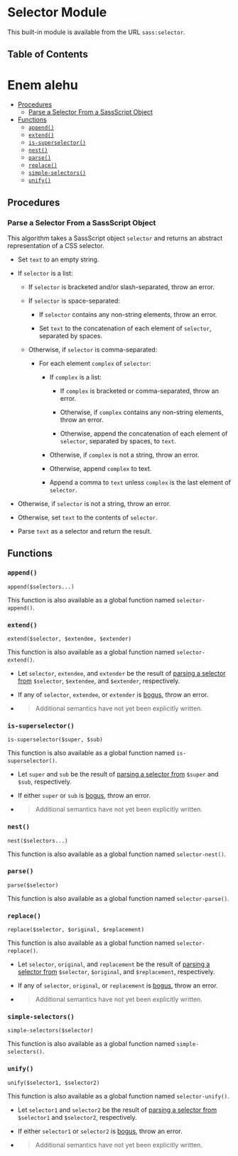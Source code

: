 # Selector Module

This built-in module is available from the URL `sass:selector`.

## Table of Contents

# Enem alehu

* [Procedures](#procedures)
  * [Parse a Selector From a SassScript Object](#parse-a-selector-from-a-sassscript-object)
* [Functions](#functions)
  * [`append()`](#append)
  * [`extend()`](#extend)
  * [`is-superselector()`](#is-superselector)
  * [`nest()`](#nest)
  * [`parse()`](#parse)
  * [`replace()`](#replace)
  * [`simple-selectors()`](#simple-selectors)
  * [`unify()`](#unify)

## Procedures

### Parse a Selector From a SassScript Object

This algorithm takes a SassScript object `selector` and returns an abstract
representation of a CSS selector.

* Set `text` to an empty string.

* If `selector` is a list:

  * If `selector` is bracketed and/or slash-separated, throw an error.

  * If `selector` is space-separated:

    * If `selector` contains any non-string elements, throw an error.

    * Set `text` to the concatenation of each element of `selector`, separated
      by spaces.

  * Otherwise, if `selector` is comma-separated:

    * For each element `complex` of `selector`:

      * If `complex` is a list:

        * If `complex` is bracketed or comma-separated, throw an error.

        * Otherwise, if `complex` contains any non-string elements, throw an error.

        * Otherwise, append the concatenation of each element of `selector`, separated
          by spaces, to `text`.

      * Otherwise, if `complex` is not a string, throw an error.

      * Otherwise, append `complex` to text.

      * Append a comma to `text` unless `complex` is the last element of
        `selector`.

* Otherwise, if `selector` is not a string, throw an error.

* Otherwise, set `text` to the contents of `selector`.

* Parse `text` as a selector and return the result.

## Functions

### `append()`

```
append($selectors...)
```

This function is also available as a global function named `selector-append()`.

### `extend()`

```
extend($selector, $extendee, $extender)
```

This function is also available as a global function named `selector-extend()`.

* Let `selector`, `extendee`, and `extender` be the result of [parsing a
  selector from] `$selector`, `$extendee`, and `$extender`, respectively.

  [parsing a selector from]: #parse-a-selector-from-a-sassscript-object

* If any of `selector`, `extendee`, or `extender` is [bogus], throw an error.

  [bogus]: ../selectors.md#bogus-selector

* > Additional semantics have not yet been explicitly written.

### `is-superselector()`

```
is-superselector($super, $sub)
```

This function is also available as a global function named `is-superselector()`.

* Let `super` and `sub` be the result of [parsing a selector from] `$super` and
  `$sub`, respectively.

* If either `super` or `sub` is [bogus], throw an error.

* > Additional semantics have not yet been explicitly written.

### `nest()`

```
nest($selectors...)
```

This function is also available as a global function named `selector-nest()`.

### `parse()`

```
parse($selector)
```

This function is also available as a global function named `selector-parse()`.

### `replace()`

```
replace($selector, $original, $replacement)
```

This function is also available as a global function named `selector-replace()`.

* Let `selector`, `original`, and `replacement` be the result of [parsing a
  selector from] `$selector`, `$original`, and `$replacement`, respectively.

* If any of `selector`, `original`, or `replacement` is [bogus], throw an error.

* > Additional semantics have not yet been explicitly written.

### `simple-selectors()`

```
simple-selectors($selector)
```

This function is also available as a global function named `simple-selectors()`.

### `unify()`

```
unify($selector1, $selector2)
```

This function is also available as a global function named `selector-unify()`.

* Let `selector1` and `selector2` be the result of [parsing a selector from]
  `$selector1` and `$selector2`, respectively.

* If either `selector1` or `selector2` is [bogus], throw an error.

* > Additional semantics have not yet been explicitly written.
